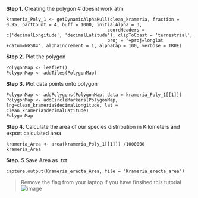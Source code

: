 **Step 1.** Creating the polygon # doesnt work atm
```
krameria_Poly_1 <- getDynamicAlphaHull(clean_krameria, fraction = 0.95, partCount = 4, buff = 1000, initialAlpha = 3,
                                      coordHeaders = c('decimalLongitude', 'decimalLatitude'), clipToCoast = 'terrestrial',
                                      proj = "+proj=longlat +datum=WGS84", alphaIncrement = 1, alphaCap = 100, verbose = TRUE)
```
**Step 2.** Plot the polygon  
```
PolygonMap <- leaflet()
PolygonMap <- addTiles(PolygonMap)
```
**Step 3.** Plot data points onto polygon 
```
PolygonMap <- addPolygons(PolygonMap, data = krameria_Poly_1[[1]])
PolygonMap <- addCircleMarkers(PolygonMap, lng=clean_krameria$decimalLongitude, lat = clean_krameria$decimalLatitude)
PolygonMap
```
**Step 4.** Calculate the area of our species distribution in Kilometers and export calculated area
```
krameria_Area <- area(krameria_Poly_1[[1]]) /1000000
krameria_Area     

```
**Step.** 5 Save Area as .txt
```
capture.output(Krameria_erecta_Area, file = "Krameria_erecta_area")   
```

> Remove the flag from your laptop if you have finsihed this tutorial ![image](https://user-images.githubusercontent.com/99222277/154882595-b2448b1c-473f-4e83-9d72-1d401ebcb5e6.png)